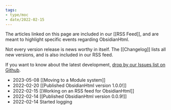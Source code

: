 ```yaml
---
tags:
- type/moc
- date/2022-02-15
---
```


The articles linked on this page are included in our [[RSS Feed]], and are meant to highlight specific events regarding ObsidianHtml. 

Not every version release is news worthy in itself. The [[Changelog]] lists all new versions, and is also included in our RSS feed.

If you want to know about the latest development, [drop by our Issues list on Github](https://github.com/obsidian-html/obsidian-html/issues).

- 2023-05-08 [[Moving to a Module system]]
- 2022-02-20 [[Published ObsidianHtml version 1.0.0!]]
- 2022-02-15 [[Working on an RSS feed for ObsidianHtml]]
- 2022-02-14 [[Published ObsidianHtml version 0.0.9!]] 
- 2022-02-14 Started logging